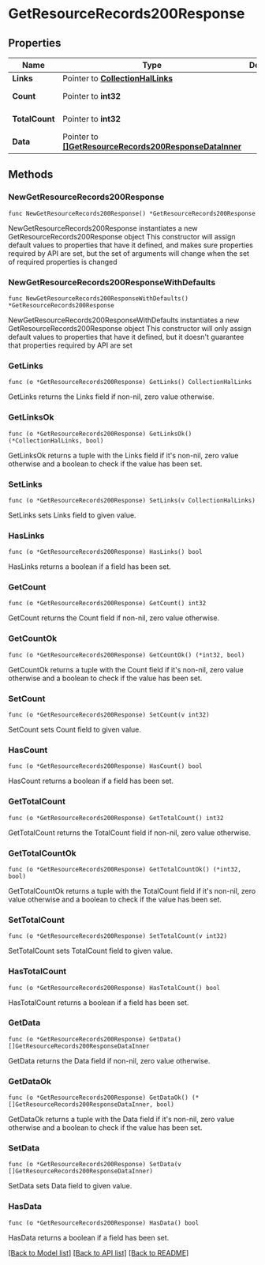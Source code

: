 # GetResourceRecords200Response

## Properties

Name | Type | Description | Notes
------------ | ------------- | ------------- | -------------
**Links** | Pointer to [**CollectionHalLinks**](CollectionHalLinks.md) |  | [optional] 
**Count** | Pointer to **int32** |  | [optional] [readonly] 
**TotalCount** | Pointer to **int32** |  | [optional] [readonly] 
**Data** | Pointer to [**[]GetResourceRecords200ResponseDataInner**](GetResourceRecords200ResponseDataInner.md) |  | [optional] [readonly] 

## Methods

### NewGetResourceRecords200Response

`func NewGetResourceRecords200Response() *GetResourceRecords200Response`

NewGetResourceRecords200Response instantiates a new GetResourceRecords200Response object
This constructor will assign default values to properties that have it defined,
and makes sure properties required by API are set, but the set of arguments
will change when the set of required properties is changed

### NewGetResourceRecords200ResponseWithDefaults

`func NewGetResourceRecords200ResponseWithDefaults() *GetResourceRecords200Response`

NewGetResourceRecords200ResponseWithDefaults instantiates a new GetResourceRecords200Response object
This constructor will only assign default values to properties that have it defined,
but it doesn't guarantee that properties required by API are set

### GetLinks

`func (o *GetResourceRecords200Response) GetLinks() CollectionHalLinks`

GetLinks returns the Links field if non-nil, zero value otherwise.

### GetLinksOk

`func (o *GetResourceRecords200Response) GetLinksOk() (*CollectionHalLinks, bool)`

GetLinksOk returns a tuple with the Links field if it's non-nil, zero value otherwise
and a boolean to check if the value has been set.

### SetLinks

`func (o *GetResourceRecords200Response) SetLinks(v CollectionHalLinks)`

SetLinks sets Links field to given value.

### HasLinks

`func (o *GetResourceRecords200Response) HasLinks() bool`

HasLinks returns a boolean if a field has been set.

### GetCount

`func (o *GetResourceRecords200Response) GetCount() int32`

GetCount returns the Count field if non-nil, zero value otherwise.

### GetCountOk

`func (o *GetResourceRecords200Response) GetCountOk() (*int32, bool)`

GetCountOk returns a tuple with the Count field if it's non-nil, zero value otherwise
and a boolean to check if the value has been set.

### SetCount

`func (o *GetResourceRecords200Response) SetCount(v int32)`

SetCount sets Count field to given value.

### HasCount

`func (o *GetResourceRecords200Response) HasCount() bool`

HasCount returns a boolean if a field has been set.

### GetTotalCount

`func (o *GetResourceRecords200Response) GetTotalCount() int32`

GetTotalCount returns the TotalCount field if non-nil, zero value otherwise.

### GetTotalCountOk

`func (o *GetResourceRecords200Response) GetTotalCountOk() (*int32, bool)`

GetTotalCountOk returns a tuple with the TotalCount field if it's non-nil, zero value otherwise
and a boolean to check if the value has been set.

### SetTotalCount

`func (o *GetResourceRecords200Response) SetTotalCount(v int32)`

SetTotalCount sets TotalCount field to given value.

### HasTotalCount

`func (o *GetResourceRecords200Response) HasTotalCount() bool`

HasTotalCount returns a boolean if a field has been set.

### GetData

`func (o *GetResourceRecords200Response) GetData() []GetResourceRecords200ResponseDataInner`

GetData returns the Data field if non-nil, zero value otherwise.

### GetDataOk

`func (o *GetResourceRecords200Response) GetDataOk() (*[]GetResourceRecords200ResponseDataInner, bool)`

GetDataOk returns a tuple with the Data field if it's non-nil, zero value otherwise
and a boolean to check if the value has been set.

### SetData

`func (o *GetResourceRecords200Response) SetData(v []GetResourceRecords200ResponseDataInner)`

SetData sets Data field to given value.

### HasData

`func (o *GetResourceRecords200Response) HasData() bool`

HasData returns a boolean if a field has been set.


[[Back to Model list]](../README.md#documentation-for-models) [[Back to API list]](../README.md#documentation-for-api-endpoints) [[Back to README]](../README.md)


